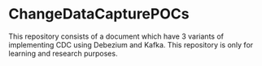 # ChangeDataCapturePOCs
This repository consists of a document which have 3 variants of implementing CDC using Debezium and Kafka. This repository is only for learning and research purposes.
